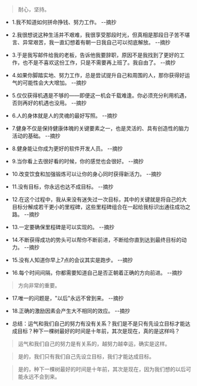 >耐心，坚持。

- 1.我不知道如何拼命挣钱、努力工作。 --摘抄

- 2.我很想说这种生活并不艰难，我很享受那段时光，但真相是那段日子苦不堪言、异常艰苦，我一直幻想着有朝一日我自己可以彻底解放。 --摘抄

- 3.于是我写邮件给我的老板，告诉他我要辞职，原因不是我找到了更好的工作，也不是不喜欢这份工作，只是不需要再上班了。我自由了。 --摘抄

- 4.如果你脚踏实地、努力工作，总是尝试提升自己和周围的人，那你获得好运气的可能性会大大增加。 --摘抄

- 5.仅仅获得机遇是不够的——即便这一机会千载难逢。你必须充分利用机遇，否则再好的机遇也没用。 --摘抄

- 6.人的身体就是人的灵魂的最好写照。 --摘抄

- 7.健身不仅是保持健康体魄的关键要素之一，也是灵活的、具有创造性的脑力活动的基础。 --摘抄

- 8.健身能让你成为更好的软件开发人员。 --摘抄

- 9.当你看上去很好看的时候，你的感觉也会很好。 --摘抄

- 10.改变饮食和加强锻炼可以让你的身心同时获得新活力。 --摘抄

- 11.没有目标，你永远也达不成目标。 --摘抄

- 12.在这个过程中，我从来没有迷失过一次目标，其中的关键就是将自己的大目标分解成若干更小的里程碑，这些里程碑组合在一起给我标识出通往成功之路。 --摘抄

- 13.一定要确保里程碑是可以实现的。 --摘抄

- 14.不断获得成功的势头可以帮你不断前进，不断给你直到达到最终目标的动力。 --摘抄

- 15.没有人知道你早上7点的会议其实是跑步。 --摘抄

- 16.每个时间间隔，你都需要知道自己是否正朝着正确的方向前进。 --摘抄

>方向非常的重要。

- 17.唯一的问题是，"以后"永远不曾到来。 --摘抄

- 18.正确的激励因素会产生大不相同的效应。 --摘抄

- 总结：运气和我们自己的努力有没有关系？我们是不是只有先设立目标才能达成目标？种下一棵树最好的时间是十年前，其次是现在，真的是这样吗？

>运气和我们自己的努力是有关系的，越努力越幸运，确实是这样。

>是的，我们只有我们自己先设立目标，我们才能达成目标。

>是的，种下一棵树最好的时间是十年前，其次是现在，因为我们想的以后可能永远不会到来。
